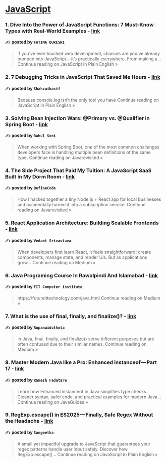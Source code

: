 
<h1><a href=https://medium.com/tag/javascript-development/recommended target="_blank" rel="noopener noreferrer">JavaScript</a></h1>
<h3>1.  Dive Into the Power of JavaScript Functions: 7 Must-Know Types with Real-World Examples - <a href="https://javascript.plainenglish.io/dive-into-the-power-of-javascript-functions-7-must-know-types-with-real-world-examples-196370d47a19?source=rss------javascript_development-5" target="_blank" rel="noopener noreferrer">link</a></h3>

✍️ **posted by `FATIMA QURESHI`**

<blockquote>If you’ve ever touched web development, chances are you’ve already bumped into JavaScript — it’s practically everywhere. From making a…
Continue reading on JavaScript in Plain English »</blockquote>

<h3>2. 7 Debugging Tricks in JavaScript That Saved Me Hours - <a href="https://javascript.plainenglish.io/7-debugging-tricks-in-javascript-that-saved-me-hours-9a8ada03d92f?source=rss------javascript_development-5" target="_blank" rel="noopener noreferrer">link</a></h3>

✍️ **posted by `Shahzaibasif`**

<blockquote>Because console.log isn’t the only tool you have
Continue reading on JavaScript in Plain English »</blockquote>

<h3>3. Solving Bean Injection Wars: @Primary vs. @Qualifier in Spring Boot - <a href="https://medium.com/javarevisited/solving-bean-injection-wars-primary-vs-qualifier-in-spring-boot-76a63a2691ba?source=rss------javascript_development-5" target="_blank" rel="noopener noreferrer">link</a></h3>

✍️ **posted by `Rahul Soni`**

<blockquote>When working with Spring Boot, one of the most common challenges developers face is handling multiple bean definitions of the same type.
Continue reading on Javarevisited »</blockquote>

<h3>4. The Side Project That Paid My Tuition: A JavaScript SaaS Built in My Dorm Room - <a href="https://medium.com/javarevisited/the-side-project-that-paid-my-tuition-a-javascript-saas-built-in-my-dorm-room-45df6665428c?source=rss------javascript_development-5" target="_blank" rel="noopener noreferrer">link</a></h3>

✍️ **posted by `DefineCode`**

<blockquote>How I hacked together a tiny Node.js + React app for local businesses and accidentally turned it into a subscription service.
Continue reading on Javarevisited »</blockquote>

<h3>5. React Application Architecture: Building Scalable Frontends - <a href="https://medium.com/@vedant0106/react-application-architecture-building-scalable-frontends-8b7b162622dc?source=rss------javascript_development-5" target="_blank" rel="noopener noreferrer">link</a></h3>

✍️ **posted by `Vedant Srivastava`**

<blockquote>When developers first learn React, it feels straightforward: create components, manage state, and render UIs. But as applications grow…
Continue reading on Medium »</blockquote>

<h3>6. Java Programing Course In Rawalpindi And Islamabad - <a href="https://medium.com/@fitcomputerinstitute/java-programing-course-in-rawalpindi-and-islamabad-8da7b962a537?source=rss------javascript_development-5" target="_blank" rel="noopener noreferrer">link</a></h3>

✍️ **posted by `FIT Computer institute`**

<blockquote>https://futureittechnology.com/java.html
Continue reading on Medium »</blockquote>

<h3>7. What is the use of final, finally, and finalize()? - <a href="https://medium.com/@rupanaiduthota20/what-is-the-use-of-final-finally-and-finalize-6a2ebcf31829?source=rss------javascript_development-5" target="_blank" rel="noopener noreferrer">link</a></h3>

✍️ **posted by `Rupanaiduthota`**

<blockquote>In Java, final, finally, and finalize() serve different purposes but are often confused due to their similar names.
Continue reading on Medium »</blockquote>

<h3>8. Master Modern Java like a Pro: Enhanced instanceof — Part 17 - <a href="https://medium.com/javaguides/master-modern-java-like-a-pro-enhanced-instanceof-part-17-139ec570492d?source=rss------javascript_development-5" target="_blank" rel="noopener noreferrer">link</a></h3>

✍️ **posted by `Ramesh Fadatare`**

<blockquote>Learn how Enhanced instanceof in Java simplifies type checks. Cleaner syntax, safer code, and practical examples for modern Java…
Continue reading on JavaGuides »</blockquote>

<h3>9. RegExp.escape() in ES2025 — Finally, Safe Regex Without the Headache - <a href="https://javascript.plainenglish.io/regexp-escape-in-es2025-finally-safe-regex-without-the-headache-765b7e853bcd?source=rss------javascript_development-5" target="_blank" rel="noopener noreferrer">link</a></h3>

✍️ **posted by `Sangeetha`**

<blockquote>A small yet impactful upgrade to JavaScript that guarantees your regex patterns handle user input safely. Discover how RegExp.escape()…
Continue reading on JavaScript in Plain English »</blockquote>

